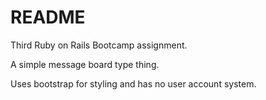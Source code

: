 # README
Third Ruby on Rails Bootcamp assignment.

A simple message board type thing.

Uses bootstrap for styling and has no user account system.